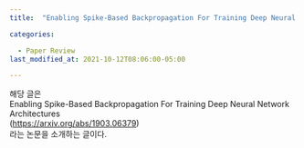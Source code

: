 ```yaml
---
title:  "Enabling Spike-Based Backpropagation For Training Deep Neural Network Architectures"

categories:

  - Paper Review
last_modified_at: 2021-10-12T08:06:00-05:00

---
```




해당 글은
<br/>
Enabling Spike-Based Backpropagation For Training Deep Neural Network Architectures 
<br/>
(https://arxiv.org/abs/1903.06379) 
<br/>
라는 논문을 소개하는 글이다.

